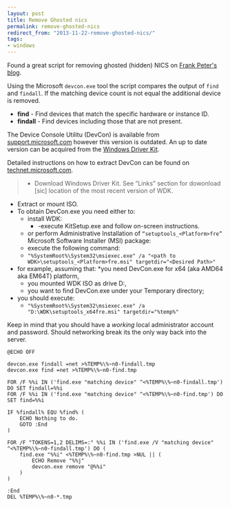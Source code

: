 ```yaml
---
layout: post
title: Remove Ghosted nics
permalink: remove-ghosted-nics
redirect_from: "2013-11-22-remove-ghosted-nics/"
tags:
- windows
---
```


Found a great script for removing ghosted (hidden) NICS on [Frank Peter's blog](http://www.out-web.net").

Using the Microsoft `devcon.exe` tool the script compares the output of `find` and `findall`. If the matching device count is not equal the additional device is removed.


* **find** - Find devices that match the specific hardware or instance ID.
* **findall** - Find devices including those that are not present.


The Device Console Utilitu (DevCon) is available from [support.microsoft.com](http://support.microsoft.com/kb/311272) however this version is outdated. An up to date version can be acquired from the [Windows Driver Kit](http://www.microsoft.com/en-us/download/details.aspx?id=11800).

Detailed instructions on how to extract DevCon can be found on [technet.microsoft.com](http://social.technet.microsoft.com/wiki/contents/articles/182.how-to-obtain-the-current-version-of-device-console-utility-devcon-exe.aspx).

> * Download Windows Driver Kit. See “Links” section for dowonload [sic] location of the most recent version of WDK.
* Extract or mount ISO.
* To obtain DevCon.exe you need either to:
	* install WDK:
    	* -execute KitSetup.exe and follow on-screen instructions.
	* or perform Administrative Installation of `“setuptools_<Platform>fre”` Microsoft Software Installer (MSI) package:
	* execute the following command:
	* `"%SystemRoot%\System32\msiexec.exe" /a "<path to WDK>\setuptools_<Platform>fre.msi" targetdir="<Desired Path>"`
* for example, assuming that:
	*you need DevCon.exe for x64 (aka AMD64 aka EM64T) platform,
	* you mounted WDK ISO as drive D:,
    * you want to find DevCon.exe under your Temporary directory;
* you should execute:
	* `"%SystemRoot%\System32\msiexec.exe" /a "D:\WDK\setuptools_x64fre.msi" targetdir="%temp%"`

Keep in mind that you should have a *working* local administrator account and password. Should networking break its the only way back into the server.

```
@ECHO OFF

devcon.exe findall =net >%TEMP%\%~n0-findall.tmp
devcon.exe find =net >%TEMP%\%~n0-find.tmp

FOR /F %%i IN ('find.exe "matching device" ^<%TEMP%\%~n0-findall.tmp') DO SET findall=%%i
FOR /F %%i IN ('find.exe "matching device" ^<%TEMP%\%~n0-find.tmp') DO SET find=%%i

IF %findall% EQU %find% (
    ECHO Nothing to do.
    GOTO :End
)

FOR /F "TOKENS=1,2 DELIMS=:" %%i IN ('find.exe /V "matching device" ^<%TEMP%\%~n0-findall.tmp') DO (
    find.exe "%%i" <%TEMP%\%~n0-find.tmp >NUL || (
        ECHO Remove "%%j"
        devcon.exe remove "@%%i"
    )
)

:End
DEL %TEMP%\%~n0-*.tmp
```
